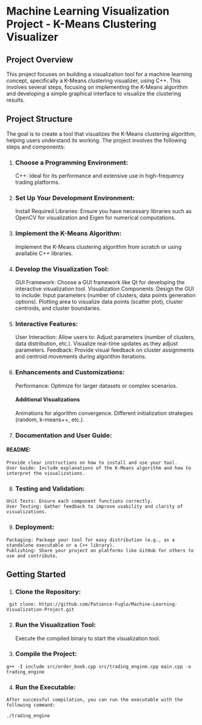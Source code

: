# Machine Learning Visualization Project - K-Means Clustering Visualizer

## Project Overview
This project focuses on building a visualization tool for a machine learning concept, specifically a K-Means clustering visualizer, using C++. This involves several steps, focusing on implementing the K-Means algorithm and developing a simple graphical interface to visualize the clustering results.

## Project Structure
The goal is to create a tool that visualizes the K-Means clustering algorithm, helping users understand its working. The project involves the following steps and components:


1. ### Choose a Programming Environment:
   C++: Ideal for its performance and extensive use in high-frequency trading platforms.

2. ### Set Up Your Development Environment:
   Install Required Libraries: Ensure you have necessary libraries such as OpenCV for visualization and Eigen for numerical computations.

3. ### Implement the K-Means Algorithm:
   Implement the K-Means clustering algorithm from scratch or using available C++ libraries.

4. ### Develop the Visualization Tool:
   GUI Framework: Choose a GUI framework like Qt for developing the interactive visualization tool.
   Visualization Components: Design the GUI to include:
   Input parameters (number of clusters, data points generation options).
   Plotting area to visualize data points (scatter plot), cluster centroids, and cluster boundaries.
   
5. ### Interactive Features:
   User Interaction: Allow users to:
      Adjust parameters (number of clusters, data distribution, etc.).
      Visualize real-time updates as they adjust parameters.
   Feedback: Provide visual feedback on cluster assignments and centroid movements during algorithm iterations.
 
 6. ### Enhancements and Customizations:
    Performance: Optimize for larger datasets or complex scenarios.
    #### Additional Visualizations
    Animations for algorithm convergence.
    Different initialization strategies (random, k-means++, etc.).

 7. ### Documentation and User Guide:
   #### README: 
    Provide clear instructions on how to install and use your tool.
    User Guide: Include explanations of the K-Means algorithm and how to interpret the visualizations.
 
  8. ### Testing and Validation:
    Unit Tests: Ensure each component functions correctly.
    User Testing: Gather feedback to improve usability and clarity of visualizations.

  9. ### Deployment:
    Packaging: Package your tool for easy distribution (e.g., as a standalone executable or a C++ library).
    Publishing: Share your project on platforms like GitHub for others to use and contribute.

 ## Getting Started
  1.  ### Clone the Repository: 
     git clone: https://github.com/Patience-Fuglo/Machine-Learning-Visualization-Project.git

   2. ### Run the Visualization Tool:
      Execute the compiled binary to start the visualization tool.

  3. ### Compile the Project:
    g++ -I include src/order_book.cpp src/trading_engine.cpp main.cpp -o trading_engine

  4. ### Run the Executable:

    After successful compilation, you can run the executable with the following command:
   
    ./trading_engine
